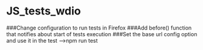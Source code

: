 # JS_tests_wdio

###Change configuration to run tests in Firefox
###Add before() function that notifies about start of tests execution
###Set the base url config option and use it in the test
-->npm run test
